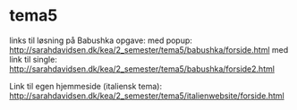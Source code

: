 # tema5

links til løsning på Babushka opgave: 
med popup: http://sarahdavidsen.dk/kea/2_semester/tema5/babushka/forside.html
med link til single: http://sarahdavidsen.dk/kea/2_semester/tema5/babushka/forside2.html


Link til egen hjemmeside (italiensk tema): http://sarahdavidsen.dk/kea/2_semester/tema5/italienwebsite/forside.html
